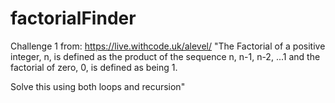 # factorialFinder
Challenge 1 from: https://live.withcode.uk/alevel/
"The Factorial of a positive integer, n, is defined as the product of the sequence n, n-1, n-2, ...1 and the factorial of zero, 0, is defined as being 1. 

Solve this using both loops and recursion"
